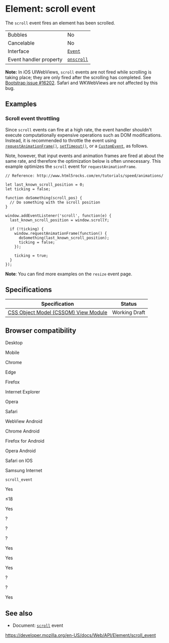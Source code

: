 # Element: scroll event

The `scroll` event fires an element has been scrolled.

<table><tbody><tr class="odd"><td>Bubbles</td><td>No</td></tr><tr class="even"><td>Cancelable</td><td>No</td></tr><tr class="odd"><td>Interface</td><td><a href="../event"><code>Event</code></a></td></tr><tr class="even"><td>Event handler property</td><td><a href="../globaleventhandlers/onscroll"><code>onscroll</code></a></td></tr></tbody></table>

**Note:** In iOS UIWebViews, `scroll` events are not fired while scrolling is taking place; they are only fired after the scrolling has completed. See [Bootstrap issue \#16202](https://github.com/twbs/bootstrap/issues/16202). Safari and WKWebViews are not affected by this bug.

## Examples

### Scroll event throttling

Since `scroll` events can fire at a high rate, the event handler shouldn't execute computationally expensive operations such as DOM modifications. Instead, it is recommended to throttle the event using [`requestAnimationFrame()`](../window/requestanimationframe), [`setTimeout()`](../windoworworkerglobalscope/settimeout), or a [`CustomEvent`](../customevent), as follows.

Note, however, that input events and animation frames are fired at about the same rate, and therefore the optimization below is often unnecessary. This example optimizes the `scroll` event for `requestAnimationFrame`.

    // Reference: http://www.html5rocks.com/en/tutorials/speed/animations/

    let last_known_scroll_position = 0;
    let ticking = false;

    function doSomething(scroll_pos) {
      // Do something with the scroll position
    }

    window.addEventListener('scroll', function(e) {
      last_known_scroll_position = window.scrollY;

      if (!ticking) {
        window.requestAnimationFrame(function() {
          doSomething(last_known_scroll_position);
          ticking = false;
        });

        ticking = true;
      }
    });

**Note**: You can find more examples on the <span class="page-not-created">`resize`</span> event page.

## Specifications

<table><thead><tr class="header"><th>Specification</th><th>Status</th></tr></thead><tbody><tr class="odd"><td><a href="https://drafts.csswg.org/cssom-view/#scrolling-events">CSS Object Model (CSSOM) View Module</a></td><td><span class="spec-wd">Working Draft</span></td></tr></tbody></table>

## Browser compatibility

Desktop

Mobile

Chrome

Edge

Firefox

Internet Explorer

Opera

Safari

WebView Android

Chrome Android

Firefox for Android

Opera Android

Safari on IOS

Samsung Internet

`scroll_event`

Yes

≤18

Yes

?

?

?

Yes

Yes

Yes

?

?

Yes

## See also

- Document: [`scroll`](../document/scroll_event) event

<a href="https://developer.mozilla.org/en-US/docs/Web/API/Element/scroll_event" class="_attribution-link">https://developer.mozilla.org/en-US/docs/Web/API/Element/scroll_event</a>
